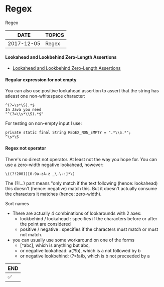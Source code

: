 # Regex
Regex

|   DATE    | TOPICS |
|-----------|--------|
| 2017-12-05| Regex |

#### Lookahead and Lookbehind Zero-Length Assertions
* <a  target="_blank" href="http://www.regular-expressions.info/lookaround.html">Lookahead and Lookbehind Zero-Length Assertions</a>

#### Regular expression for not empty
You can also use positive lookahead assertion to assert that the string has atleast one non-whitespace character:
```regular_expression_for_not_empty
^(?=\s*\S).*$
In Java you need
"^(?=\\s*\\S).*$"
```
For testing on non-empty input I use:
```regular_expression_for_not_empty
private static final String REGEX_NON_EMPTY = ".*\\S.*";
^\s*\S
```

#### Regex not operator
There's no direct not operator. At least not the way you hope for.
You can use a zero-width negative lookahead, however:
```
\((?!2001)[0-9a-zA-z _\.\-:]*\)
```
The (?!...) part means "only match if the text following
(hence: lookahead) this doesn't (hence: negative) match this.
But it doesn't actually consume the characters it matches (hence: zero-width).

<span class="sort" data-sort="name">Sort names</span>

* There are actually 4 combinations of lookarounds with 2 axes:
    - lookbehind / lookahead : specifies if the characters before or after the point are considered
    - positive / negative : specifies if the characters must match or must not match.
* you can usually use some workaround on one of the forms
    - [^abc], which is anything but abc,
    - or negative lookahead: a(?!b), which is a not followed by b
    - or negative lookbehind: (?<!a)b, which is b not preceeded by a

| END |
|-----|
|  ✅ |